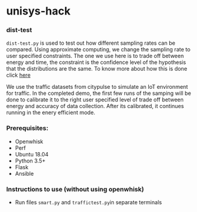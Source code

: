 # unisys-hack

### dist-test

`dist-test.py` is used to test out how different sampling rates can be compared. Using approximate computing, we change
the sampling rate to user specified constraints. The one we use here is to trade off between energy and time, the constraint
is the confidence level of the hypothesis that the distributions are the same. To know more about how this is done click [here](https://stats.stackexchange.com/questions/354035/how-to-compare-the-data-distribution-of-2-datasets)

We use the traffic datasets from citypulse to simulate an IoT environment for traffic. In the completed demo, the first few runs
of the samping will be done to calibrate it to the right user specified level of trade off between energy and accuracy of data
collection. After its calibrated, it continues running in the enery efficient mode.

### Prerequisites:

- Openwhisk
- Perf
- Ubuntu 18.04
- Python 3.5+
- Flask
- Ansible

### Instructions to use (without using openwhisk)

- Run files `smart.py` and `traffictest.py`in separate terminals
